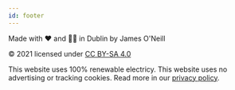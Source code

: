 ```yaml
---
id: footer
---
```


<div class="col-3 footer-logo">

Made with ❤️ and 🙏🏼 in Dublin by James O'Neill

&#169; 2021 licensed under <a href="http://creativecommons.org/licenses/by-sa/4.0/?ref=chooser-v1">CC BY-SA 4.0</a>

</div>

<div class="col-6">

This website uses 100% renewable electricy. This website uses no advertising or tracking cookies. Read more in our <a href="%base_url%/?privacyPolicy">privacy policy</a>.

</div>
